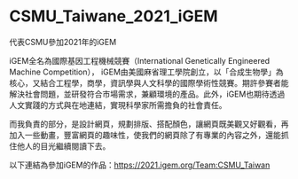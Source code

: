 # CSMU_Taiwane_2021_iGEM
代表CSMU參加2021年的iGEM

iGEM全名為國際基因工程機械競賽（International Genetically Engineered Machine Competition）， iGEM由美國麻省理工學院創立，以「合成生物學」為核心，又結合工程學，商學，資訊學與人文科學的國際學術性競賽。期許參賽者能解決社會問題，並研發符合市場需求，兼顧環境的產品。此外，iGEM也期待透過人文實踐的方式與在地連結，實現科學家所需擔負的社會責任。

而我負責的部分，是設計網頁，規劃排版、搭配顏色，讓網頁既美觀又好觀看，再加入一些動畫，豐富網頁的趣味性，使我們的網頁除了有專業的內容之外，還能抓住他人的目光繼續閱讀下去。

以下連結為參加iGEM的作品：https://2021.igem.org/Team:CSMU_Taiwan
